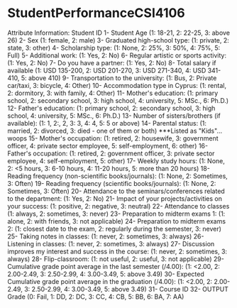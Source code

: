 # StudentPerformanceCSI4106

Attribute Information:
Student ID
1- Student Age (1: 18-21, 2: 22-25, 3: above 26)
2- Sex (1: female, 2: male)
3- Graduated high-school type: (1: private, 2: state, 3: other)
4- Scholarship type: (1: None, 2: 25%, 3: 50%, 4: 75%, 5: Full)
5- Additional work: (1: Yes, 2: No)
6- Regular artistic or sports activity: (1: Yes, 2: No)
7- Do you have a partner: (1: Yes, 2: No)
8- Total salary if available (1: USD 135-200, 2: USD 201-270, 3: USD 271-340, 4: USD 341-410, 5: above 410)
9- Transportation to the university: (1: Bus, 2: Private car/taxi, 3: bicycle, 4: Other)
10- Accommodation type in Cyprus: (1: rental, 2: dormitory, 3: with family, 4: Other)
11- Mother's education: (1: primary school, 2: secondary school, 3: high school, 4: university, 5: MSc., 6: Ph.D.)
12- Father's education: (1: primary school, 2: secondary school, 3: high school, 4: university, 5: MSc., 6: Ph.D.)
13- Number of sisters/brothers (if available): (1: 1, 2:, 2, 3: 3, 4: 4, 5: 5 or above)
14- Parental status: (1: married, 2: divorced, 3: died - one of them or both) ***Listed as "Kids"…woops
15- Mother's occupation: (1: retired, 2: housewife, 3: government officer, 4: private sector employee, 5: self-employment, 6: other)
16- Father's occupation: (1: retired, 2: government officer, 3: private sector employee, 4: self-employment, 5: other)
17- Weekly study hours: (1: None, 2: <5 hours, 3: 6-10 hours, 4: 11-20 hours, 5: more than 20 hours)
18- Reading frequency (non-scientific books/journals): (1: None, 2: Sometimes, 3: Often)
19- Reading frequency (scientific books/journals): (1: None, 2: Sometimes, 3: Often)
20- Attendance to the seminars/conferences related to the department: (1: Yes, 2: No)
21- Impact of your projects/activities on your success: (1: positive, 2: negative, 3: neutral)
22- Attendance to classes (1: always, 2: sometimes, 3: never)
23- Preparation to midterm exams 1: (1: alone, 2: with friends, 3: not applicable)
24- Preparation to midterm exams 2: (1: closest date to the exam, 2: regularly during the semester, 3: never)
25- Taking notes in classes: (1: never, 2: sometimes, 3: always)
26- Listening in classes: (1: never, 2: sometimes, 3: always)
27- Discussion improves my interest and success in the course: (1: never, 2: sometimes, 3: always)
28- Flip-classroom: (1: not useful, 2: useful, 3: not applicable)
29- Cumulative grade point average in the last semester (/4.00): (1: <2.00, 2: 2.00-2.49, 3: 2.50-2.99, 4: 3.00-3.49, 5: above 3.49)
30- Expected Cumulative grade point average in the graduation (/4.00): (1: <2.00, 2: 2.00-2.49, 3: 2.50-2.99, 4: 3.00-3.49, 5: above 3.49)
31- Course ID
32- OUTPUT Grade (0: Fail, 1: DD, 2: DC, 3: CC, 4: CB, 5: BB, 6: BA, 7: AA)